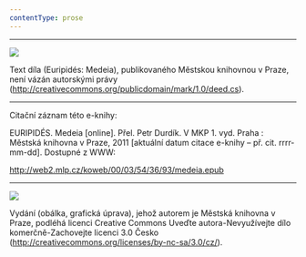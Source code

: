 ```yaml
---
contentType: prose
---
```


* * *

![](../Images/pd-88x31.png)  

Text díla (Euripidés: Medeia), publikovaného Městskou knihovnou v Praze, není vázán autorskými právy (http://creativecommons.org/publicdomain/mark/1.0/deed.cs).

* * *

Citační záznam této e-knihy:

EURIPIDÉS. Medeia \[online\]. Přel. Petr Durdík. V MKP 1. vyd. Praha : Městská knihovna v Praze, 2011 \[aktuální datum citace e-knihy – př. cit. rrrr-mm-dd\]. Dostupné z WWW:

<http://web2.mlp.cz/koweb/00/03/54/36/93/medeia.epub>

* * *

![](../Images/88x31.png)  

Vydání (obálka, grafická úprava), jehož autorem je Městská knihovna v Praze, podléhá licenci Creative Commons Uveďte autora-Nevyužívejte dílo komerčně-Zachovejte licenci 3.0 Česko (http://creativecommons.org/licenses/by-nc-sa/3.0/cz/).
